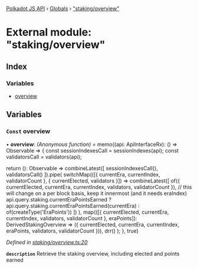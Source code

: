 [Polkadot JS API](../README.md) › [Globals](../globals.md) › ["staking/overview"](_staking_overview_.md)

# External module: "staking/overview"

## Index

### Variables

* [overview](_staking_overview_.md#const-overview)

## Variables

### `Const` overview

• **overview**: *(Anonymous function)* =  memo((api: ApiInterfaceRx): () => Observable<DerivedStakingOverview> => {
  const sessionIndexesCall = sessionIndexes(api);
  const validatorsCall = validators(api);

  return (): Observable<DerivedStakingOverview> =>
    combineLatest([
      sessionIndexesCall(),
      validatorsCall()
    ]).pipe(
      switchMap(([{ currentEra, currentIndex, validatorCount }, { currentElected, validators }]) =>
        combineLatest([
          of({ currentElected, currentEra, currentIndex, validators, validatorCount }),
          // this will change on a per block basis, keep it innermost (and it needs eraIndex)
          api.query.staking.currentEraPointsEarned
            ? api.query.staking.currentEraPointsEarned<EraPoints>(currentEra)
            : of(createType('EraPoints'))
        ])
      ),
      map(([{ currentElected, currentEra, currentIndex, validators, validatorCount }, eraPoints]): DerivedStakingOverview => ({
        currentElected, currentEra, currentIndex, eraPoints, validators, validatorCount
      })),
      drr()
    );
}, true)

*Defined in [staking/overview.ts:20](https://github.com/polkadot-js/api/blob/2371d6a29c/packages/api-derive/src/staking/overview.ts#L20)*

**`description`** Retrieve the staking overview, including elected and points earned
